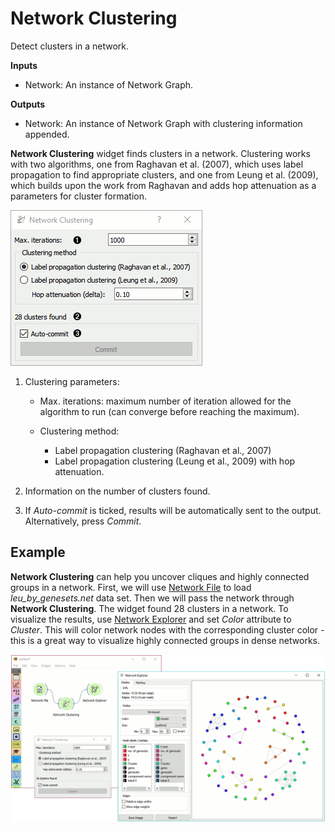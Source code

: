 Network Clustering
==================

Detect clusters in a network.

**Inputs**

- Network: An instance of Network Graph.

**Outputs**

- Network: An instance of Network Graph with clustering information appended.

**Network Clustering** widget finds clusters in a network. Clustering works with two algorithms, one from Raghavan et al. (2007), which uses label propagation to find appropriate clusters, and one from Leung et al. (2009), which builds upon the work from Raghavan and adds hop attenuation as a parameters for cluster formation.

![](images/network-clustering-stamped.png)

1. Clustering parameters:
   - Max. iterations: maximum number of iteration allowed for the algorithm to run (can converge before reaching the maximum).
   - Clustering method:

      - Label propagation clustering (Raghavan et al., 2007)
      - Label propagation clustering (Leung et al., 2009) with hop attenuation.

2. Information on the number of clusters found.
3. If *Auto-commit* is ticked, results will be automatically sent to the output. Alternatively, press *Commit*.

Example
-------

**Network Clustering** can help you uncover cliques and highly connected groups in a network. First, we will use [Network File](networkfile.md) to load *leu_by_genesets.net* data set. Then we will pass the network through **Network Clustering**. The widget found 28 clusters in a network. To visualize the results, use [Network Explorer](networkexplorer.md) and set *Color* attribute to *Cluster*. This will color network nodes with the corresponding cluster color - this is a great way to visualize highly connected groups in dense networks.

![](images/network-clustering-example.png)
